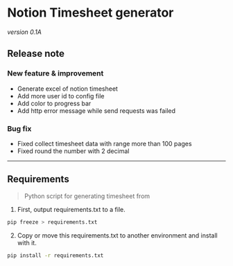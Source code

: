 # Notion Timesheet generator
*version 0.1A*
## Release note
### New feature & improvement
- Generate excel of notion timesheet
- Add more user id to config file
- Add color to progress bar
- Add http error message while send requests was failed
### Bug fix
- Fixed collect timesheet data with range more than 100 pages
- Fixed round the number with 2 decimal
- ---
## Requirements
> Python script for generating timesheet from

1. First, output requirements.txt to a file.

```bash
pip freeze > requirements.txt
```

2. Copy or move this requirements.txt to another environment and install with it.

```bash
pip install -r requirements.txt
```
